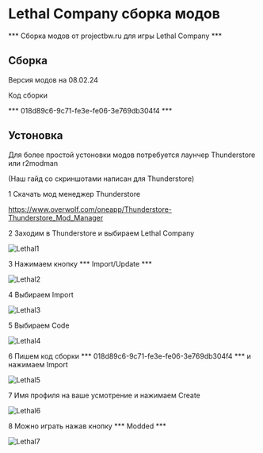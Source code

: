 # Lethal Сompany сборка модов

*** Сборка модов от projectbw.ru для игры Lethal Сompany ***

## Cборка

Версия модов на 08.02.24

Код сборки

*** 018d89c6-9c71-fe3e-fe06-3e769db304f4 ***

## Устоновка

Для более простой устоновки модов потребуется лаунчер Thunderstore или r2modman 

(Наш гайд со скриншотами написан для Thunderstore)

1 Cкачать мод менеджер Thunderstore 

https://www.overwolf.com/oneapp/Thunderstore-Thunderstore_Mod_Manager

2 Заходим в Thunderstore и выбираем Lethal Сompany

![Lethal1](https://wiki.projectbw.ru/images/letal/letal1.png)

3 Нажимаем кнопку *** Import/Update *** 

![Lethal2](https://wiki.projectbw.ru/images/letal/letal2.png)

4 Выбираем Import 

![Lethal3](https://wiki.projectbw.ru/images/letal/letal3.png)

5 Выбираем Code

![Lethal4](https://wiki.projectbw.ru/images/letal/letal4.png)

6 Пишем код сборки *** 018d89c6-9c71-fe3e-fe06-3e769db304f4 *** и нажимаем Import

![Lethal5](https://wiki.projectbw.ru/images/letal/letal5.png)

7 Имя профиля на ваше усмотрение и нажимаем Create

![Lethal6](https://wiki.projectbw.ru/images/letal/letal6.png)

8 Можно играть нажав кнопку *** Modded ***

![Lethal7](https://wiki.projectbw.ru/images/letal/letal7.png)